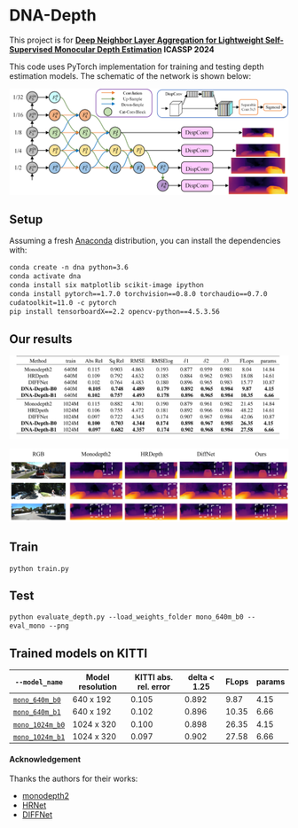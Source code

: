 # DNA-Depth

This project is for **[Deep Neighbor Layer Aggregation for Lightweight Self-Supervised Monocular Depth Estimation](https://arxiv.org/abs/2309.09272)
ICASSP  2024**

This code uses PyTorch implementation for training and testing depth estimation models.
The schematic of the network is shown below: 
<p>
  <img src="assets/network.png" alt="example input output gif" width="600" />
</p>

## Setup
Assuming a fresh [Anaconda](https://www.anaconda.com/download/) distribution, you can install the dependencies with:
```shell
conda create -n dna python=3.6
conda activate dna
conda install six matplotlib scikit-image ipython 
conda install pytorch==1.7.0 torchvision==0.8.0 torchaudio==0.7.0 cudatoolkit=11.0 -c pytorch
pip install tensorboardX==2.2 opencv-python==4.5.3.56
```

## Our results
<p>
  <img src="assets/tabel.png" alt="example input output gif" width="600" />
</p>
<p>
  <img src="assets/com.png" alt="example input output gif" width="600" />
</p>

## Train

```shell
python train.py 
```

## Test

```shell
python evaluate_depth.py --load_weights_folder mono_640m_b0 --eval_mono --png

```

## Trained models on KITTI

| `--model_name`                                                                                          | Model resolution | KITTI abs. rel. error | delta < 1.25 | FLops   | params |
|---------------------------------------------------------------------------------------------------------|------------------|-----------------------|--------------|---------|--------|
| [`mono_640m_b0`](https://drive.google.com/drive/folders/1fANqFBYo0qx9SsLj5uIOmp7w50DWy1dl?usp=sharing)  | 640 x 192        | 0.105                 | 0.892        | 9.87    | 4.15   |
| [`mono_640m_b1`](https://drive.google.com/drive/folders/1fpvW2Vc3CRQtII2LeyAooKtERGCZHnj1?usp=sharing)  | 640 x 192        | 0.102                 | 0.896        | 10.35   | 6.66   |
| [`mono_1024m_b0`](https://drive.google.com/drive/folders/1FvcJVplt8hLFW69kEICMu3VyHUY_V-IU?usp=sharing) | 1024 x 320       | 0.100                 | 0.898        | 26.35   | 4.15   |
| [`mono_1024m_b1`](https://drive.google.com/drive/folders/1xMhPdt3RLr8peEGS0ZwRgCwMXZQG04W8?usp=sharing) | 1024 x 320       | 0.097                 | 0.902        | 27.58   | 6.66   |


#### Acknowledgement
 Thanks the authors for their works:
 - [monodepth2](https://github.com/nianticlabs/monodepth2)
 - [HRNet](https://github.com/HRNet/HRNet-Semantic-Segmentation)
 - [DIFFNet](https://github.com/brandleyzhou/DIFFNet)
